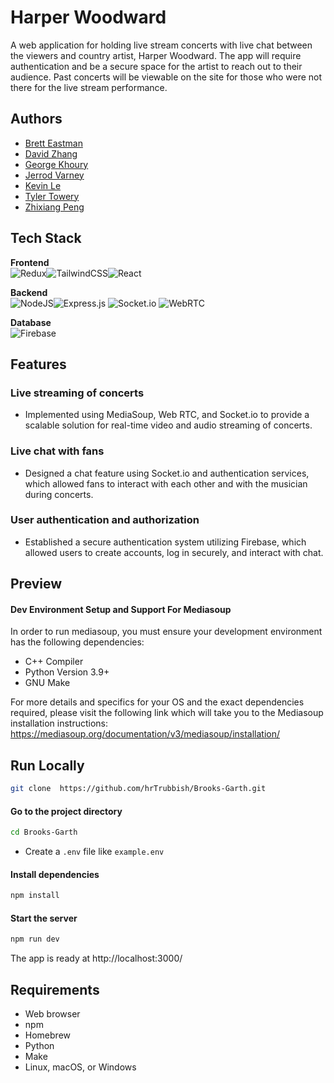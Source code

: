 # Harper Woodward

A web application for holding live stream concerts with live chat between the viewers and country artist, Harper Woodward. The app will require authentication and be a secure space for the artist to reach out to their audience. Past concerts will be viewable on the site for those who were not there for the live stream performance.

## Authors
- [Brett Eastman](https://github.com/BrettEastman)
- [David Zhang](https://github.com/davidzny195)
- [George Khoury](https://github.com/khouryg)
- [Jerrod Varney](https://github.com/jerrodvarney)
- [Kevin Le](https://github.com/kevinleaves)
- [Tyler Towery](https://github.com/tylertowery)
- [Zhixiang Peng](https://github.com/VesLan)

## Tech Stack

 **Frontend**
 <br>
![Redux](https://img.shields.io/badge/redux-%23593d88.svg?style=for-the-badge&logo=redux&logoColor=white)![TailwindCSS](https://img.shields.io/badge/tailwindcss-%2338B2AC.svg?style=for-the-badge&logo=tailwind-css&logoColor=white)![React](https://img.shields.io/badge/react-%2320232a.svg?style=for-the-badge&logo=react&logoColor=%2361DAFB)

**Backend**
<br>
![NodeJS](https://img.shields.io/badge/node.js-6DA55F?style=for-the-badge&logo=node.js&logoColor=white)![Express.js](https://img.shields.io/badge/express.js-%23404d59.svg?style=for-the-badge&logo=express&logoColor=%2361DAFB)
![Socket.io](https://img.shields.io/badge/Socket.io-black?style=for-the-badge&logo=socket.io&badgeColor=010101)
![WebRTC](https://img.shields.io/static/v1?style=for-the-badge&message=WebRTC&color=333333&logo=WebRTC&logoColor=FFFFFF&label=)

**Database**
<br>
![Firebase](https://img.shields.io/badge/Firebase-039BE5?style=for-the-badge&logo=Firebase&logoColor=white)




## Features

### Live streaming of concerts

* Implemented using MediaSoup, Web RTC, and Socket.io to provide a scalable solution for real-time video and audio streaming of concerts.

### Live chat with fans

* Designed a chat feature using Socket.io and authentication services, which allowed fans to interact with each other and with the musician during concerts.

### User authentication and authorization

* Established a secure authentication system utilizing Firebase, which allowed users to create accounts, log in securely, and interact with chat.



## Preview




#### Dev Environment Setup and Support For Mediasoup

In order to run mediasoup, you must ensure your development environment has the following dependencies:
* C++ Compiler
* Python Version 3.9+
* GNU Make

For more details and specifics for your OS and the exact dependencies required, please visit the following link which will take you to the Mediasoup installation instructions: https://mediasoup.org/documentation/v3/mediasoup/installation/


## Run Locally

```bash
git clone  https://github.com/hrTrubbish/Brooks-Garth.git
```



#### Go to the project directory

```bash
cd Brooks-Garth
```

- Create a `.env` file like `example.env`


#### Install dependencies

```bash
npm install
```



#### Start the server

```bash
npm run dev
```


The app is ready at http://localhost:3000/



## Requirements

* Web browser
* npm
* Homebrew
* Python
* Make
* Linux, macOS, or Windows
